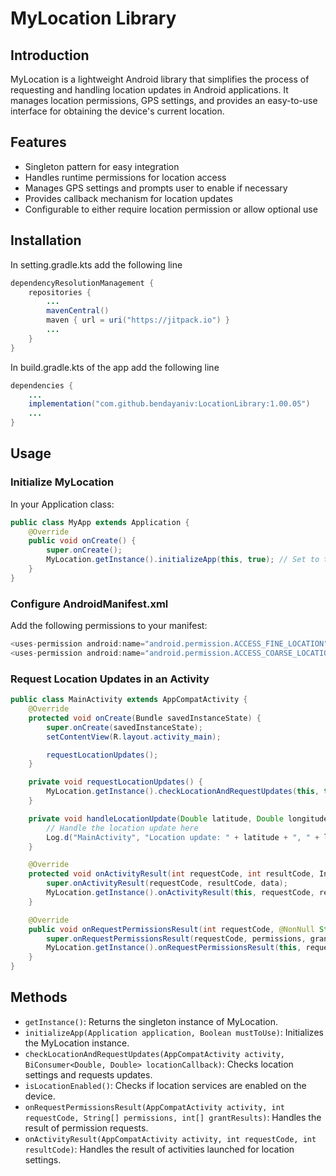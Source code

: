 # MyLocation Library

## Introduction
MyLocation is a lightweight Android library that simplifies the process of requesting and handling location updates in Android applications. It manages location permissions, GPS settings, and provides an easy-to-use interface for obtaining the device's current location.

## Features
- Singleton pattern for easy integration
- Handles runtime permissions for location access
- Manages GPS settings and prompts user to enable if necessary
- Provides callback mechanism for location updates
- Configurable to either require location permission or allow optional use

## Installation

In setting.gradle.kts add the following line
```java
dependencyResolutionManagement {
    repositories {
        ...
        mavenCentral()
        maven { url = uri("https://jitpack.io") }
        ...
    }
}
```

In build.gradle.kts of the app add the following line
```java
dependencies {
    ...
    implementation("com.github.bendayaniv:LocationLibrary:1.00.05")
    ...
}
```

## Usage

### Initialize MyLocation

In your Application class:
```java
public class MyApp extends Application {
    @Override
    public void onCreate() {
        super.onCreate();
        MyLocation.getInstance().initializeApp(this, true); // Set to true if location is required, false if optional
    }
}
```

### Configure AndroidManifest.xml

Add the following permissions to your manifest:
```java
<uses-permission android:name="android.permission.ACCESS_FINE_LOCATION" />
<uses-permission android:name="android.permission.ACCESS_COARSE_LOCATION" />
```

### Request Location Updates in an Activity

```java
public class MainActivity extends AppCompatActivity {
    @Override
    protected void onCreate(Bundle savedInstanceState) {
        super.onCreate(savedInstanceState);
        setContentView(R.layout.activity_main);

        requestLocationUpdates();
    }

    private void requestLocationUpdates() {
        MyLocation.getInstance().checkLocationAndRequestUpdates(this, this::handleLocationUpdate);
    }

    private void handleLocationUpdate(Double latitude, Double longitude) {
        // Handle the location update here
        Log.d("MainActivity", "Location update: " + latitude + ", " + longitude);
    }

    @Override
    protected void onActivityResult(int requestCode, int resultCode, Intent data) {
        super.onActivityResult(requestCode, resultCode, data);
        MyLocation.getInstance().onActivityResult(this, requestCode, resultCode);
    }

    @Override
    public void onRequestPermissionsResult(int requestCode, @NonNull String[] permissions, @NonNull int[] grantResults) {
        super.onRequestPermissionsResult(requestCode, permissions, grantResults);
        MyLocation.getInstance().onRequestPermissionsResult(this, requestCode, permissions, grantResults);
    }
}
```

## Methods

- `getInstance()`: Returns the singleton instance of MyLocation.
- `initializeApp(Application application, Boolean mustToUse)`: Initializes the MyLocation instance.
- `checkLocationAndRequestUpdates(AppCompatActivity activity, BiConsumer<Double, Double> locationCallback)`: Checks location settings and requests updates.
- `isLocationEnabled()`: Checks if location services are enabled on the device.
- `onRequestPermissionsResult(AppCompatActivity activity, int requestCode, String[] permissions, int[] grantResults)`: Handles the result of permission requests.
- `onActivityResult(AppCompatActivity activity, int requestCode, int resultCode)`: Handles the result of activities launched for location settings.


